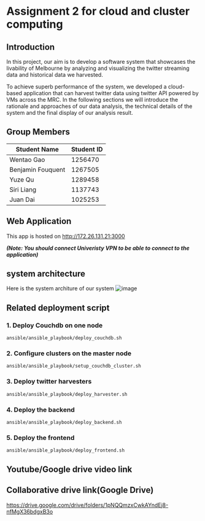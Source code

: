 # Assignment 2 for cloud and cluster computing

## Introduction
In this project, our aim is to develop a software system that showcases the livability of Melbourne by analyzing and visualizing the twitter streaming data and historical data we harvested. 

To achieve superb performance of the system, we developed a cloud-based application that can harvest twitter data using twitter API powered by VMs across the MRC. In the following sections we will introduce the rationale and approaches of our data analysis, the technical details of the system and the final display of our analysis result.

## Group Members
Student Name | Student ID 
--- | --- 
Wentao Gao | 1256470
Benjamin Fouquent | 1267505
Yuze Qu | 1289458
Siri Liang| 1137743
Juan Dai | 1025253

## Web Application 
This app is hosted on http://172.26.131.21:3000

***(Note: You should connect Univeristy VPN to be able to connect to the application)***

## system architecture
Here is the system architure of our system
![image](https://user-images.githubusercontent.com/80622629/168474673-1b3e4a87-f543-41f9-a171-c4debeffe9b4.png)

## Related deployment script

### 1. Deploy Couchdb on one node
 ```
 ansible/ansible_playbook/deploy_couchdb.sh
 ```

### 2. Configure clusters on the master node
```
ansible/ansible_playbook/setup_couchdb_cluster.sh
```

### 3. Deploy twitter harvesters
```
ansible/ansible_playbook/deploy_harvester.sh
```

### 4. Deploy the backend
```
ansible/ansible_playbook/deploy_backend.sh
```

### 5. Deploy the frontend
```
ansible/ansible_playbook/deploy_frontend.sh
```

## Youtube/Google drive video link

## Collaborative drive link(Google Drive)
https://drive.google.com/drive/folders/1pNQQmzxCwkAYndEj8-nfMgX36bdgxB3o

